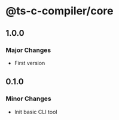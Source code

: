 # @ts-c-compiler/core

## 1.0.0

### Major Changes

- First version

## 0.1.0

### Minor Changes

- Init basic CLI tool
